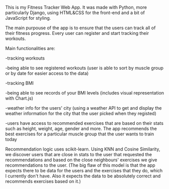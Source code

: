 This is my Fitness Tracker Web App. It was made with Python, more particularly Django, using HTML&CSS for the front-end and a bit of JavaScript for styling. 

The main purpouse of the app is to ensure that the users can track all of their fitness progress. Every user can register and start tracking their workouts. 

Main functionalities are:

  -tracking workouts
  
  -being able to see registered workouts (user is able to sort by muscle group or by date for easier access to the data)
  
  -tracking BMI
  
  -being able to see records of your BMI levels (includes visual representation with Chart.js)
  
  -weather info for the users' city (using a weather API to get and display the weather information for the city that the user picked when they registed)
  
  -users have access to recommended exercises that are based on their stats such as height, weight, age, gender and more. The app recommends the best exercises for 
  a particular muscle group that the user wants to train today
  
  Recommendation logic uses scikit-learn. Using KNN and Cosine Similarity, we discover users that are close in stats to the user that requested the recommendations and based on the close neighbours'
  exercises we give recommendations to the user. (The big flaw of this model is that the app expects there to be data for the users and the exercises that they do, which I currently don't have. Also it expects
  the data to be absolutely correct and recommends exercises based on it.)
